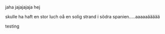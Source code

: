 jaha jajajajaja hej

skulle ha haft en stor luch oå en solig strand i södra spanien.....aaaaaäääää

testing